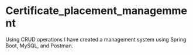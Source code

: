 # Certificate_placement_managemment
Using CRUD operations I have created a management system using Spring Boot, MySQL, and Postman.
